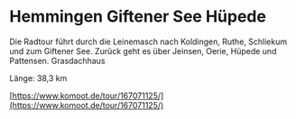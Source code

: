 <!-- Farbe: '#808080' -->

# Hemmingen Giftener See Hüpede

Die Radtour führt durch die Leinemasch nach Koldingen, Ruthe, Schliekum und zum Giftener See. Zurück geht es über Jeinsen, Oerie, Hüpede und Pattensen.
Grasdachhaus

Länge: 38,3 km

[https://www.komoot.de/tour/167071125/](https://www.komoot.de/tour/167071125/)
